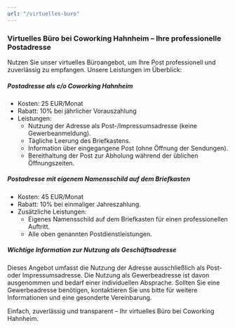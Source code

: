 ```yaml
---
url: "/virtuelles-buro"
---
```



### Virtuelles Büro bei Coworking Hahnheim – Ihre professionelle Postadresse

Nutzen Sie unser virtuelles Büroangebot, um Ihre Post professionell und zuverlässig zu empfangen.
Unsere Leistungen im Überblick:

##### Postadresse als c/o Coworking Hahnheim
- Kosten: 25 EUR/Monat
- Rabatt: 10% bei jährlicher Vorauszahlung
- Leistungen:
  - Nutzung der Adresse als Post-/Impressumsadresse (keine Gewerbeanmeldung).
  - Tägliche Leerung des Briefkastens.
  - Information über eingegangene Post (ohne Öffnung der Sendungen).
  - Bereithaltung der Post zur Abholung während der üblichen Öffnungszeiten.

##### Postadresse mit eigenem Namensschild auf dem Briefkasten
- Kosten: 45 EUR/Monat
- Rabatt: 10% bei einmaliger Jahreszahlung.
- Zusätzliche Leistungen:
  - Eigenes Namensschild auf dem Briefkasten für einen professionellen Auftritt.
  - Alle oben genannten Postdienstleistungen.

##### Wichtige Information zur Nutzung als Geschäftsadresse
Dieses Angebot umfasst die Nutzung der Adresse ausschließlich als Post- oder Impressumsadresse. Die Nutzung als Gewerbeadresse ist davon ausgenommen und bedarf einer individuellen Absprache. Sollten Sie eine Gewerbeadresse benötigen, kontaktieren Sie uns bitte für weitere Informationen und eine gesonderte Vereinbarung.


Einfach, zuverlässig und transparent – Ihr virtuelles Büro bei Coworking Hahnheim.

